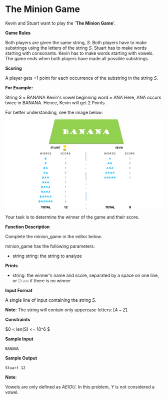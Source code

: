 # The Minion Game

Kevin and Stuart want to play the '**The Minion Game**'.

**Game Rules**

Both players are given the same string, $S$.
Both players have to make substrings using the letters of the string $S$.
Stuart has to make words starting with consonants.
Kevin has to make words starting with vowels.
The game ends when both players have made all possible substrings.

**Scoring**

A player gets +1 point for each occurrence of the substring in the string $S$.

**For Example:**

String $S$ = BANANA
Kevin's vowel beginning word = ANA
Here, ANA occurs twice in BANANA. Hence, Kevin will get 2 Points.

For better understanding, see the image below:

![./example.png](./example.png)

Your task is to determine the winner of the game and their score.

**Function Description**

Complete the minion_game in the editor below.

minion_game has the following parameters:

- string string: the string to analyze

**Prints**

- string: the winner's name and score, separated by a space on one line, or <span style="font-weight: 200">Draw</span> if there is no winner

**Input Format**

A single line of input containing the string $S$.

**Note**: The string  will contain only uppercase letters: $[A-Z]$.

**Constraints**

$0 < len(S) <= 10^6 $

**Sample Input**

```shell
BANANA
```

**Sample Output**

```shell
Stuart 12
```

**Note**:

Vowels are only defined as $AEIOU$. In this problem, $Y$ is not considered a vowel.